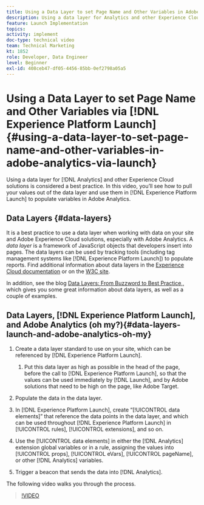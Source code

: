 ```yaml
---
title: Using a Data Layer to set Page Name and Other Variables in Adobe Analytics via Launch
description: Using a data layer for Analytics and other Experience Cloud solutions is considered a best practice. In this video, you’ll see how to pull your values out of the data layer and use them in Launch to populate variables in Adobe Analytics.
feature: Launch Implementation
topics: 
activity: implement
doc-type: technical video
team: Technical Marketing
kt: 1852
role: Developer, Data Engineer
level: Beginner
exl-id: 408ceb47-df05-4456-85bb-0ef2798a05a5
---
```

# Using a Data Layer to set Page Name and Other Variables via [!DNL Experience Platform Launch] {#using-a-data-layer-to-set-page-name-and-other-variables-in-adobe-analytics-via-launch}

Using a data layer for [!DNL Analytics] and other Experience Cloud solutions is considered a best practice. In this video, you’ll see how to pull your values out of the data layer and use them in [!DNL Experience Platform Launch] to populate variables in Adobe Analytics.

## Data Layers {#data-layers}

It is a best practice to use a data layer when working with data on your site and Adobe Experience Cloud solutions, especially with Adobe Analytics. A _data layer_ is a framework of JavaScript objects that developers insert into pages. The data layers can be used by tracking tools (including tag management systems like [!DNL Experience Platform Launch]) to populate reports. Find additional information about data layers in the [Experience Cloud documentation](https://marketing.adobe.com/resources/help/en_US/sc/implement/ref-data-layer.html) or on the [W3C site](https://www.w3.org/).

In addition, see the blog [Data Layers: From Buzzword to Best Practice,](https://theblog.adobe.com/data-layers-buzzword-best-practice/), which gives you some great information about data layers, as well as a couple of examples.

## Data Layers, [!DNL Experience Platform Launch], and Adobe Analytics (oh my?){#data-layers-launch-and-adobe-analytics-oh-my}

1. Create a data layer standard to use on your site, which can be referenced by [!DNL Experience Platform Launch].

    1. Put this data layer as high as possible in the head of the page, before the call to [!DNL Experience Platform Launch], so that the values can be used immediately by [!DNL Launch], and by Adobe solutions that need to be high on the page, like Adobe Target.

1. Populate the data in the data layer.
1. In [!DNL Experience Platform Launch], create “[!UICONTROL data elements]” that reference the data points in the data layer, and which can be used throughout [!DNL Experience Platform Launch] in [!UICONTROL rules], [!UICONTROL extensions], and so on.
1. Use the [!UICONTROL data elements] in either the [!DNL Analytics] extension global variables or in a rule, assigning the values into [!UICONTROL props], [!UICONTROL eVars], [!UICONTROL pageName], or other [!DNL Analytics] variables.
1. Trigger a beacon that sends the data into [!DNL Analytics].

The following video walks you through the process.

>[!VIDEO](https://video.tv.adobe.com/v/25899/?quality=12)
